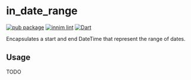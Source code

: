 # in_date_range

[![pub package](https://img.shields.io/pub/v/in_date_range)](https://pub.dartlang.org/packages/in_date_range)
[![innim lint](https://img.shields.io/badge/style-innim_lint-40c4ff.svg)](https://pub.dev/packages/innim_lint)
[![Dart](https://github.com/Innim/dart_date_range/actions/workflows/dart.yml/badge.svg?branch=main)](https://github.com/Innim/dart_date_range/actions/workflows/dart.yml)

Encapsulates a start and end DateTime that represent the range of dates.

## Usage

TODO